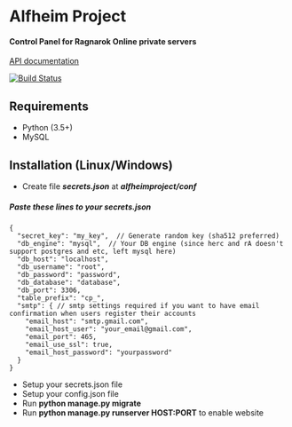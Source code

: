 # Alfheim Project
#### Control Panel for Ragnarok Online private servers

[API documentation](https://app.swaggerhub.com/apis/alfheimproject/alfheimprojectAPI/1.0.0)

[![Build Status](https://travis-ci.org/kubixservice/ragnarok.svg?branch=master)](https://travis-ci.org/kubixservice/ragnarok)

## Requirements
* Python (3.5+)
* MySQL

## Installation (Linux/Windows)
* Create file _**secrets.json**_ at _**alfheimproject/conf**_
##### Paste these lines to your secrets.json
```
{
  "secret_key": "my_key",  // Generate random key (sha512 preferred)
  "db_engine": "mysql",  // Your DB engine (since herc and rA doesn't support postgres and etc, left mysql here)
  "db_host": "localhost",
  "db_username": "root",
  "db_password": "password",
  "db_database": "database",
  "db_port": 3306,
  "table_prefix": "cp_",
  "smtp": { // smtp settings required if you want to have email confirmation when users register their accounts
    "email_host": "smtp.gmail.com",
    "email_host_user": "your_email@gmail.com",
    "email_port": 465,
    "email_use_ssl": true,
    "email_host_password": "yourpassword"
  }
}
```
* Setup your secrets.json file
* Setup your config.json file
* Run **python manage.py migrate**
* Run **python manage.py runserver HOST:PORT** to enable website
